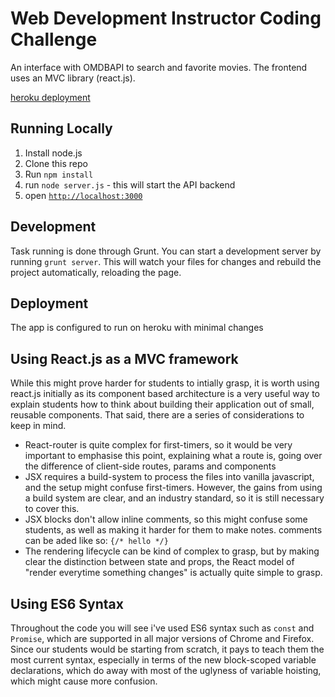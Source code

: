 # Web Development Instructor Coding Challenge

An interface with OMDBAPI to search and favorite movies. The frontend uses an MVC library (react.js).

[heroku deployment](http://ga-tst.herokuapp.com)

## Running Locally
1. Install node.js
2. Clone this repo
3. Run `npm install`
5. run `node server.js` - this will start the API backend
6. open [`http://localhost:3000`](localhost:3000)

## Development
Task running is done through Grunt. You can start a development server by running `grunt server`. This will watch your files for changes
and rebuild the project automatically, reloading the page.

## Deployment
The app is configured to run on heroku with minimal changes

## Using React.js as a MVC framework
While this might prove harder for students to intially grasp, it is worth using react.js initially as its component based architecture is a very useful way to explain students how to think about building their application out of small, reusable components. That said, there are a series of considerations to keep in mind.

* React-router is quite complex for first-timers, so it would be very important to emphasise this point, explaining what a route is, going over the difference of client-side routes, params and components
* JSX requires a build-system to process the files into vanilla javascript, and the setup might confuse first-timers. However, the gains from using a build system are clear, and an industry standard, so it is still necessary to cover this.
* JSX blocks don't allow inline comments, so this might confuse some students, as well as making it harder for them to make notes. comments can be aded like so: `{/* hello */}`
* The rendering lifecycle can be kind of complex to grasp, but by making clear the distinction between state and props, the React model of "render everytime something changes" is actually quite simple to grasp.

## Using ES6 Syntax
Throughout the code you will see i've used ES6 syntax such as `const` and `Promise`, which are supported in all major versions of Chrome and Firefox. Since our students would be starting from scratch, it pays to teach them the most current syntax, especially in terms of the new block-scoped variable declarations, which do away with most of the uglyness of variable hoisting, which might cause more confusion.
